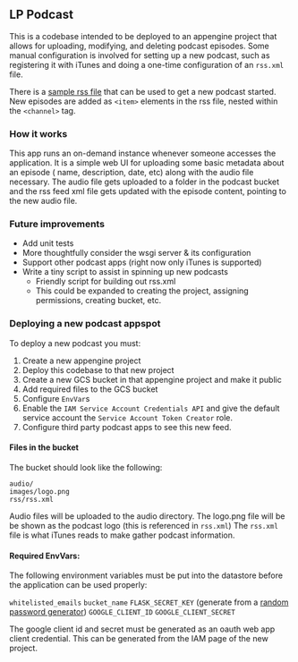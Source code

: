 ## LP Podcast

This is a codebase intended to be deployed to an appengine project that allows
for uploading, modifying, and deleting podcast episodes. Some manual configuration
is involved for setting up a new podcast, such as registering it with iTunes and
doing a one-time configuration of an `rss.xml` file.

There is a [sample rss file](./sample_rss.xml) that can be used to get a new
podcast started. New episodes are added as `<item>` elements in the rss file, 
nested within the `<channel>` tag.

### How it works

This app runs an on-demand instance whenever someone accesses the application.
It is a simple web UI for uploading some basic metadata about an episode (
name, description, date, etc) along with the audio file necessary. The audio
file gets uploaded to a folder in the podcast bucket and the rss feed xml file
gets updated with the episode content, pointing to the new audio file.

### Future improvements

* Add unit tests
* More thoughtfully consider the wsgi server & its configuration
* Support other podcast apps (right now only iTunes is supported)
* Write a tiny script to assist in spinning up new podcasts
    * Friendly script for building out rss.xml
    * This could be expanded to creating the project, assigning permissions, 
    creating bucket, etc.

### Deploying a new podcast appspot

To deploy a new podcast you must:

1. Create a new appengine project
2. Deploy this codebase to that new project
3. Create a new GCS bucket in that appengine project and make it public
4. Add required files to the GCS bucket
5. Configure `EnvVar`s
6. Enable the `IAM Service Account Credentials API` and give the default service 
account the `Service Account Token Creator` role.
7. Configure third party podcast apps to see this new feed.

#### Files in the bucket

The bucket should look like the following:
```
audio/
images/logo.png
rss/rss.xml
```

Audio files will be uploaded to the audio directory.
The logo.png file will be be shown as the podcast logo (this is referenced in `rss.xml`)
The `rss.xml` file is what iTunes reads to make gather podcast information.

#### Required EnvVars:

The following environment variables must be put into the datastore before the
application can be used properly:

`whitelisted_emails`
`bucket_name`
`FLASK_SECRET_KEY` (generate from a [random password generator](https://passwordsgenerator.net/))
`GOOGLE_CLIENT_ID`
`GOOGLE_CLIENT_SECRET`

The google client id and secret must be generated as an oauth web app client credential.
This can be generated from the IAM page of the new project.
